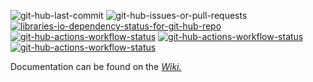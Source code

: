 ![git-hub-last-commit](https://img.shields.io/github/last-commit/kevindheath/nugetpackages?color=blue&style=plastic&logo=github&label=Last%20Commit)
![git-hub-issues-or-pull-requests](https://img.shields.io/github/issues/kevindheath/nugetpackages?color=blue&style=plastic&logo=github&label=Issues)
[![libraries-io-dependency-status-for-git-hub-repo](https://img.shields.io/librariesio/github/kevindheath/nugetpackages?color=blue&style=plastic&logo=librariesdotio&label=Dependencies)](https://www.nuget.org/packages)
\
[![git-hub-actions-workflow-status](https://img.shields.io/github/actions/workflow/status/kevindheath/nugetpackages/merge.yml?style=plastic&label=%E2%99%BE%EF%B8%8F%20Pull%20Request%20Merge)](https://github.com/kevindheath/nugetpackages/actions/workflows/merge.yml)
[![git-hub-actions-workflow-status](https://img.shields.io/github/actions/workflow/status/kevindheath/nugetpackages/runtests.yml?style=plastic&label=%F0%9F%9A%A5%20Run%20Tests)](https://github.com/kevindheath/nugetpackages/actions/workflows/runtests.yml)
[![git-hub-actions-workflow-status](https://img.shields.io/github/actions/workflow/status/kevindheath/nugetpackages/publish.yml?style=plastic&label=%F0%9F%93%A6%20Publish%20Packages)](https://github.com/kevindheath/nugetpackages/actions/workflows/publish.yml)


Documentation can be found on the *[Wiki.](https://github.com/kevindheath/nugetpackages/wiki/NuGet-Packages)*